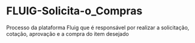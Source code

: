 # FLUIG-Solicita-o_Compras
Processo da plataforma Fluig que é responsável por realizar a solicitação, cotação, aprovação e a compra do item desejado

